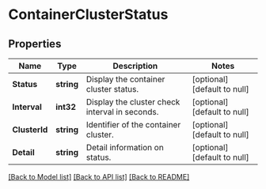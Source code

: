 # ContainerClusterStatus

## Properties
Name | Type | Description | Notes
------------ | ------------- | ------------- | -------------
**Status** | **string** | Display the container cluster status. | [optional] [default to null]
**Interval** | **int32** | Display the cluster check interval in seconds. | [optional] [default to null]
**ClusterId** | **string** | Identifier of the container cluster. | [optional] [default to null]
**Detail** | **string** | Detail information on status. | [optional] [default to null]

[[Back to Model list]](../README.md#documentation-for-models) [[Back to API list]](../README.md#documentation-for-api-endpoints) [[Back to README]](../README.md)

